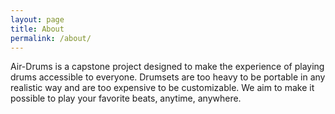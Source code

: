 ```yaml
---
layout: page
title: About
permalink: /about/
---
```


Air-Drums is a capstone project designed to make the experience of playing drums accessible to everyone. 
Drumsets are too heavy to be portable in any realistic way and are too expensive to be customizable.
We aim to make it possible to play your favorite beats, anytime, anywhere. 